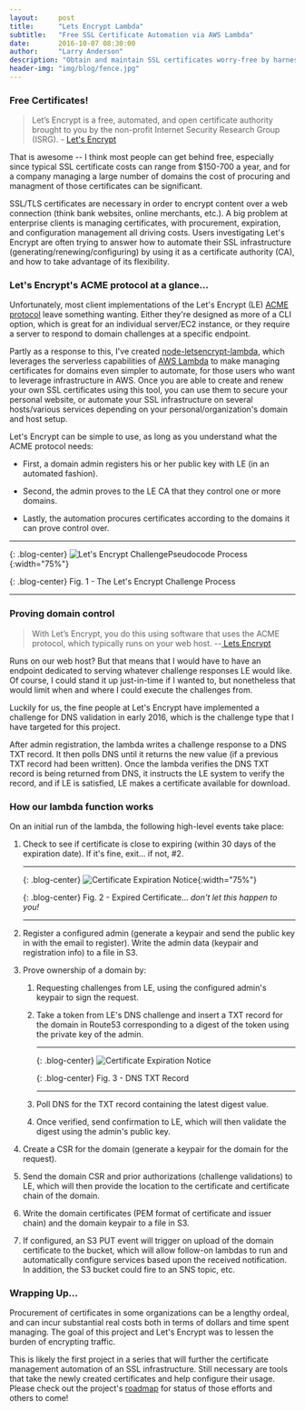 ```yaml
---
layout:     post
title:      "Lets Encrypt Lambda"
subtitle:   "Free SSL Certificate Automation via AWS Lambda"
date:       2016-10-07 08:30:00
author:     "Larry Anderson"
description: "Obtain and maintain SSL certificates worry-free by harnessing the power of AWS lambda"
header-img: "img/blog/fence.jpg"
---
```


### Free Certificates!
>Let’s Encrypt is a free, automated, and open certificate authority brought to you by the non-profit Internet Security Research Group (ISRG). - [Let's Encrypt](https://letsencrypt.org/)

That is awesome -- I think most people can get behind free, especially since typical SSL certificate costs can range from $150-700 a year, and for a company managing a large number of domains the cost of procuring and managment of those certificates can be significant.

SSL/TLS certificates are necessary in order to encrypt content over a web connection (think bank websites, online merchants, etc.). A big problem at enterprise clients is managing certificates, with procurement, expiration, and configuration management all driving costs. Users investigating Let's Encrypt are often trying to answer how to automate their SSL infrastructure (generating/renewing/configuring) by using it as a certificate authority (CA), and how to take advantage of its flexibility.

### Let's Encrypt's ACME protocol at a glance...
Unfortunately, most client implementations of the Let's Encrypt (LE) [ACME protocol](https://github.com/ietf-wg-acme/acme/) leave something wanting. Either they're designed as more of a CLI option, which is great for an individual server/EC2 instance, or they require a server to respond to domain challenges at a specific endpoint.

Partly as a response to this, I've created [node-letsencrypt-lambda](https://github.com/ocelotconsulting/node-letsencrypt-lambda), which leverages the serverless capabilities of [AWS Lambda](https://aws.amazon.com/lambda/) to make managing certificates for domains even simpler to automate, for those users who want to leverage infrastructure in AWS. Once you are able to create and renew your own SSL certificates using this tool, you can use them to secure your personal website, or automate your SSL infrastructure on several hosts/various services depending on your personal/organization's domain and host setup.  

Let's Encrypt can be simple to use, as long as you understand what the ACME protocol needs:

* First, a domain admin registers his or her public key with LE (in an automated fashion).

* Second, the admin proves to the LE CA that they control one or more domains.

* Lastly, the automation procures certificates according to the domains it can prove control over.

---

{: .blog-center}
![Let's Encrypt ChallengePseudocode Process](/img/blog/2016-10-07-letsencrypt-lambda/howitworks_authorization.png){:width="75%"}

{: .blog-center}
Fig. 1 - The Let's Encrypt Challenge Process

---

### Proving domain control
>With Let’s Encrypt, you do this using software that uses the ACME protocol, which typically runs on your web host. --[ Lets Encrypt](https://letsencrypt.org/getting-started/)

Runs on our web host? But that means that I would have to have an endpoint dedicated to serving whatever challenge responses LE would like. Of course, I could stand it up just-in-time if I wanted to, but nonetheless that would limit when and where I could execute the challenges from.

Luckily for us, the fine people at Let's Encrypt have implemented a challenge for DNS validation in early 2016, which is the challenge type that I have targeted for this project.

After admin registration, the lambda writes a challenge response to a DNS TXT record. It then polls DNS until it returns the new value (if a previous TXT record had been written). Once the lambda verifies the DNS TXT record is being returned from DNS, it instructs the LE system to verify the record, and if LE is satisfied, LE makes a certificate available for download.

### How our lambda function works
On an initial run of the lambda, the following high-level events take place:

1. Check to see if certificate is close to expiring (within 30 days of the expiration date). If it's fine, exit... if not, #2.

    ---

    {: .blog-center}
    ![Certificate Expiration Notice](/img/blog/2016-10-07-letsencrypt-lambda/expired-cert.jpg){:width="75%"}

    {: .blog-center}
    Fig. 2 - Expired Certificate... *don't let this happen to you!*

    ---

2. Register a configured admin (generate a keypair and send the public key in with the email to register). Write the admin data (keypair and registration info) to a file in S3.

3. Prove ownership of a domain by:

    1. Requesting challenges from LE, using the configured admin's keypair to sign the request.

    2. Take a token from LE's DNS challenge and insert a TXT record for the domain in Route53 corresponding to a digest of the token using the private key of the admin.

        ---

        {: .blog-center}
        ![Certificate Expiration Notice](/img/blog/2016-10-07-letsencrypt-lambda/TXT_Record.png)

        {: .blog-center}
        Fig. 3 - DNS TXT Record

        ---
    3. Poll DNS for the TXT record containing the latest digest value.

    4. Once verified, send confirmation to LE, which will then validate the digest using the admin's public key.

4. Create a CSR for the domain (generate a keypair for the domain for the request).

5. Send the domain CSR and prior authorizations (challenge validations) to LE, which will then provide the location to the certificate and certificate chain of the domain.

6. Write the domain certificates (PEM format of certificate and issuer chain) and the domain keypair to a file in S3.

7. If configured, an S3 PUT event will trigger on upload of the domain certificate to the bucket, which will allow follow-on lambdas to run and automatically configure services based upon the received notification. In addition, the S3 bucket could fire to an SNS topic, etc.

### Wrapping Up...
Procurement of certificates in some organizations can be a lengthy ordeal, and can incur substantial real costs both in terms of dollars and time spent managing. The goal of this project and Let's Encrypt was to lessen the burden of encrypting traffic.

This is likely the first project in a series that will further the certificate management automation of an SSL infrastructure. Still necessary are tools that take the newly created certificates and help configure their usage. Please check out the project's [roadmap](https://github.com/ocelotconsulting/node-letsencrypt-lambda/blob/master/ROADMAP.md) for status of those efforts and others to come!
